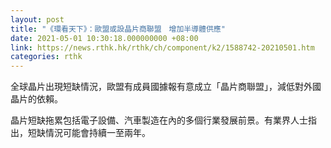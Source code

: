 ```yaml
---
layout: post
title: "《環看天下》：歐盟或設晶片商聯盟　增加半導體供應"
date: 2021-05-01 10:30:18.000000000 +08:00
link: https://news.rthk.hk/rthk/ch/component/k2/1588742-20210501.htm
categories: rthk
---
```


全球晶片出現短缺情況，歐盟有成員國據報有意成立「晶片商聯盟」，減低對外國晶片的依賴。 

晶片短缺拖累包括電子設備、汽車製造在內的多個行業發展前景。有業界人士指出，短缺情況可能會持續一至兩年。
